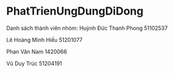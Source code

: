# PhatTrienUngDungDiDong
Danh sách thành viên nhóm:
Huỳnh Đức Thanh Phong 51102537

Lê Hoàng Minh Hiếu 51201077

Phan Văn Nam 1420066

Vũ Duy Trúc 51204191
